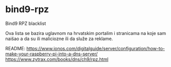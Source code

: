# bind9-rpz
Bind9 RPZ blacklist

Ova lista se bazira uglavnom na hrvatskim portalim i stranicama na koje sam naišao a da su ili maliciozne ili da služe za reklame.

README:
https://www.ionos.com/digitalguide/server/configuration/how-to-make-your-raspberry-pi-into-a-dns-server/
https://www.zytrax.com/books/dns/ch9/rpz.html
